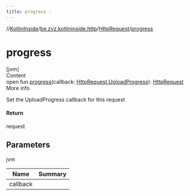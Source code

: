 ```yaml
---
title: progress -
---
```

//[KotlinInside](../../index.md)/[be.zvz.kotlininside.http](../index.md)/[HttpRequest](index.md)/[progress](progress.md)



# progress  
[jvm]  
Content  
open fun [progress](progress.md)(callback: [HttpRequest.UploadProgress](-upload-progress/index.md)): [HttpRequest](index.md)  
More info  


Set the UploadProgress callback for this request



#### Return  


request



## Parameters  
  
jvm  
  
|  Name|  Summary| 
|---|---|
| <a name="be.zvz.kotlininside.http/HttpRequest/progress/#be.zvz.kotlininside.http.HttpRequest.UploadProgress/PointingToDeclaration/"></a>callback| <a name="be.zvz.kotlininside.http/HttpRequest/progress/#be.zvz.kotlininside.http.HttpRequest.UploadProgress/PointingToDeclaration/"></a>
  
  



